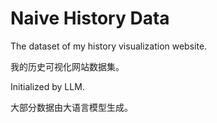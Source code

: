 # Naive History Data

The dataset of my history visualization website.

我的历史可视化网站数据集。

Initialized by LLM.

大部分数据由大语言模型生成。